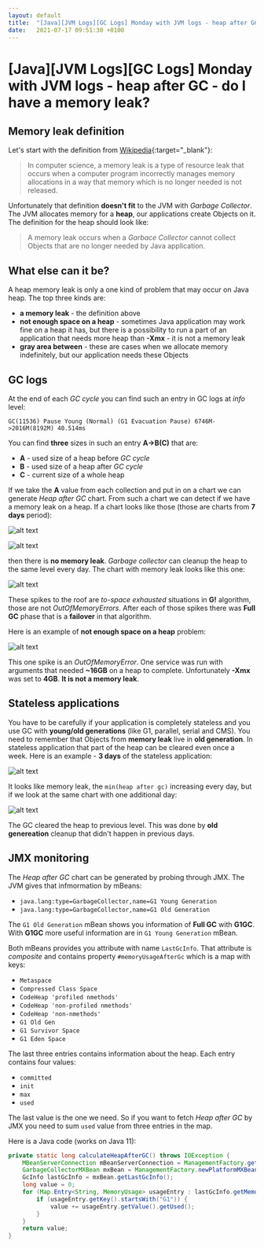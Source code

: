 ```yaml
---
layout: default
title:  "[Java][JVM Logs][GC Logs] Monday with JVM logs - heap after GC"
date:   2021-07-17 09:51:30 +0100
---
```


# [Java][JVM Logs][GC Logs] Monday with JVM logs - heap after GC - do I have a memory leak?

## Memory leak definition

Let's start with the definition from [Wikipedia](https://en.wikipedia.org/wiki/Memory_leak){:target="_blank"}:

> In computer science, a memory leak is a type of resource leak that occurs when a computer program incorrectly manages memory allocations
> in a way that memory which is no longer needed is not released.

Unfortunately that definition **doesn't fit** to the JVM with _Garbage Collector_. The JVM allocates memory for a **heap**, our applications create 
Objects on it. The definition for the heap should look like:

> A memory leak occurs when a _Garbace Collector_ cannot collect Objects that are no longer needed by Java application. 

## What else can it be?

A heap memory leak is only a one kind of problem that may occur on Java heap. The top three kinds are:
* **a memory leak** - the definition above
* **not enough space on a heap** - sometimes Java application may work fine on a heap it has, but there is a possibility to run a part of an application
that needs more heap than **-Xmx** - it is not a memory leak
* **gray area between** - these are cases when we allocate memory indefinitely, but our application needs these Objects  

## GC logs

At the end of each _GC cycle_ you can find such an entry in GC logs at _info_ level:  

```
GC(11536) Pause Young (Normal) (G1 Evacuation Pause) 6746M->2016M(8192M) 40.514ms
```

You can find **three** sizes in such an entry **A->B(C)** that are:
* **A** - used size of a heap before _GC cycle_
* **B** - used size of a heap after _GC cycle_
* **C** - current size of a whole heap

If we take the **A** value from each collection and put in on a chart we can generate _Heap after GC_ chart. From such a chart we can detect if we have a 
memory leak on a heap. If a chart looks like those (those are charts from **7 days** period):

![alt text](/assets/monday-2/1.jpg "1")

![alt text](/assets/monday-2/4.jpg "4")

then there is **no memory leak**. _Garbage collector_ can cleanup the heap to the same level every day. The chart with memory leak looks like this one:

![alt text](/assets/monday-2/2.jpg "2")

These spikes to the roof are _to-space exhausted_ situations in **G!** algorithm, those are not _OutOfMemoryErrors_. After each of those spikes there was
**Full GC** phase that is a **failover** in that algorithm. 

Here is an example of **not enough space on a heap** problem:

![alt text](/assets/monday-2/3.jpg "3")

This one spike is an _OutOfMemoryError_. One service was run with arguments that needed **~16GB** on a heap to complete. Unfortunately **-Xmx** was set to
**4GB**. **It is not a memory leak**. 

## Stateless applications

You have to be carefully if your application is completely stateless and you use GC with **young/old generations** (like G1, parallel, serial and CMS). 
You need to remember that Objects from **memory leak** live in **old generation**. In stateless application that part of the heap can be cleared even once a 
week. Here is an example - **3 days** of the stateless application:

![alt text](/assets/monday-2/5.jpg "5")

It looks like memory leak, the ```min(heap after gc)``` increasing every day, but if we look at the same chart with one additional day:

![alt text](/assets/monday-2/6.jpg "6")

The GC cleared the heap to previous level. This was done by **old genereation** cleanup that didn't happen in previous days.

## JMX monitoring

The _Heap after GC_ chart can be generated by probing through JMX. The JVM gives that infmormation by mBeans:

* ```java.lang:type=GarbageCollector,name=G1 Young Generation```
* ```java.lang:type=GarbageCollector,name=G1 Old Generation```

The ```G1 Old Generation``` mBean shows you information of **Full GC** with **G1GC**. With **G1GC** more useful information are in ```G1 Young Generation```
mBean.

Both mBeans provides you attribute with name ```LastGcInfo```. That attribute is _composite_ and contains property ```#memoryUsageAfterGc``` which is a map 
with keys:

* ```Metaspace```
* ```Compressed Class Space```		
* ```CodeHeap 'profiled nmethods'```
* ```CodeHeap 'non-profiled nmethods'```
* ```CodeHeap 'non-nmethods'```		
* ```G1 Old Gen```
* ```G1 Survivor Space```
* ```G1 Eden Space```

The last three entries contains information about the heap. Each entry contains four values:

* ```committed```
* ```init```
* ```max```		
* ```used```		

The last value is the one we need. So if you want to fetch _Heap after GC_ by JMX you need to sum ```used``` value from three entries in the map. 

Here is a Java code (works on Java 11):
```java
private static long calculateHeapAfterGC() throws IOException {
    MBeanServerConnection mBeanServerConnection = ManagementFactory.getPlatformMBeanServer();
    GarbageCollectorMXBean mxBean = ManagementFactory.newPlatformMXBeanProxy(mBeanServerConnection, "java.lang:name=G1 Young Generation,type=GarbageCollector", GarbageCollectorMXBean.class);
    GcInfo lastGcInfo = mxBean.getLastGcInfo();
    long value = 0;
    for (Map.Entry<String, MemoryUsage> usageEntry : lastGcInfo.getMemoryUsageAfterGc().entrySet()) {
        if (usageEntry.getKey().startsWith("G1")) {
            value += usageEntry.getValue().getUsed();
        }
    }
    return value;
}
```
 